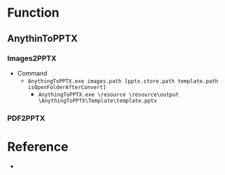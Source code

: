 
# Function
## AnythinToPPTX
### Images2PPTX
- Command
	- `AnythingToPPTX.exe images.path [pptx.store.path template.path isOpenFolderAfterConvert]`
		- `AnythingToPPTX.exe \resource \resource\output \AnythingToPPTX\Template\template.pptx`

### PDF2PPTX



# Reference
- []()